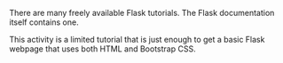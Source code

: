 
There are many freely available Flask tutorials. The Flask documentation itself contains one.

This activity is a limited tutorial that is just enough to get a basic Flask webpage that uses both HTML and Bootstrap CSS.

